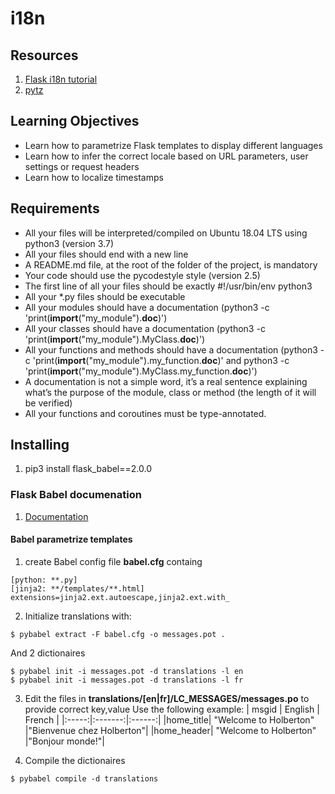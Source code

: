 # i18n

## Resources
1. [Flask i18n tutorial](https://blog.miguelgrinberg.com/post/the-flask-mega-tutorial-part-xiii-i18n-and-l10n)
2. [pytz](https://pytz.sourceforge.net/)

## Learning Objectives
* Learn how to parametrize Flask templates to display different languages
* Learn how to infer the correct locale based on URL parameters, user settings or request headers
* Learn how to localize timestamps

## Requirements
* All your files will be interpreted/compiled on Ubuntu 18.04 LTS using python3 (version 3.7)
* All your files should end with a new line
* A README.md file, at the root of the folder of the project, is mandatory
* Your code should use the pycodestyle style (version 2.5)
* The first line of all your files should be exactly #!/usr/bin/env python3
* All your *.py files should be executable
* All your modules should have a documentation (python3 -c 'print(__import__("my_module").__doc__)')
* All your classes should have a documentation (python3 -c 'print(__import__("my_module").MyClass.__doc__)')
* All your functions and methods should have a documentation (python3 -c 'print(__import__("my_module").my_function.__doc__)' and python3 -c 'print(__import__("my_module").MyClass.my_function.__doc__)')
* A documentation is not a simple word, it’s a real sentence explaining what’s the purpose of the module, class or method (the length of it will be verified)
* All your functions and coroutines must be type-annotated.

## Installing
1. pip3 install flask_babel==2.0.0

### Flask Babel documenation
1. [Documentation](https://python-babel.github.io/flask-babel/)

#### Babel parametrize templates
1. create Babel config file **babel.cfg** containg
```
[python: **.py]
[jinja2: **/templates/**.html]
extensions=jinja2.ext.autoescape,jinja2.ext.with_
```

2. Initialize translations with:
```
$ pybabel extract -F babel.cfg -o messages.pot .
```

And 2 dictionaires

```
$ pybabel init -i messages.pot -d translations -l en
$ pybabel init -i messages.pot -d translations -l fr
```

3. Edit the files in **translations/[en|fr]/LC_MESSAGES/messages.po** to provide correct key,value
Use the following example:
| msgid | English | French |
|:-----:|:-------:|:------:|
|home_title| "Welcome to Holberton"	|"Bienvenue chez Holberton"|
|home_header| "Welcome to Holberton" |"Bonjour monde!"|

4. Compile the dictionaires
```
$ pybabel compile -d translations
```